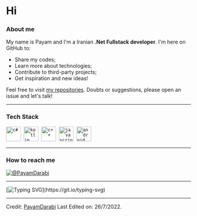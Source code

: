 # Hi
 
###  About me 

My name is Payam and I'm a Iranian **.Net Fullstack developer**. I'm here on GitHub to:
- Share my codes;
- Learn more about technologies;
- Contribute to third-party projects;
- Get inspiration and new ideas!

Feel free to visit [my repositories](https://github.com/PayamDarabi?tab=repositories). Doubts or suggestions, please open an issue and let's talk!

---

### Tech Stack 

<code><img src="https://github.com/yurijserrano/Github-Profile-Readme-Logos/blob/master/programming%20languages/c%23.svg" alt="c#" width="40" height="40" /></code>&nbsp;
<code><img src="https://github.com/yurijserrano/Github-Profile-Readme-Logos/blob/master/programming%20languages/kotlin.svg" alt="kotlin" width="40" height="40" /></code>&nbsp;
<code><img src="https://github.com/yurijserrano/Github-Profile-Readme-Logos/blob/master/programming%20languages/c%2B%2B.svg" alt="c++" width="40" height="40" /></code>&nbsp;
<code><img src="https://github.com/yurijserrano/Github-Profile-Readme-Logos/blob/master/programming%20languages/javascript.svg" alt="javascript" width="40" height="40" /></code>&nbsp;
<code><img src="https://github.com/yurijserrano/Github-Profile-Readme-Logos/blob/master/frameworks/android.svg" alt="android" width="40" height="40" /></code>&nbsp;
</br>

---

### How to reach me 

[![@PayamDarabi](https://img.icons8.com/fluency/48/000000/linkedin.png "@PayamDarabi")](https://www.linkedin.com/in/payamdarabi/)

---

[![Typing SVG](https://readme-typing-svg.herokuapp.com?font=Ubuntu&color=%230EAA20&vCenter=true&lines=Thanks+for+visiting!+You're+welcome!)](https://git.io/typing-svg)

------

Credit: [PayamDarabi](https://github.com/PayamDarabi)
Last Edited on: 26/7/2022.
